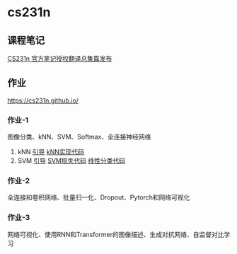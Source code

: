 # cs231n
## 课程笔记
[CS231n 官方笔记授权翻译总集篇发布](https://github.com/whyscience/CS231n-Note-Translation_CN/tree/master)
## 作业
https://cs231n.github.io/
### 作业-1
图像分类、kNN、SVM、Softmax、全连接神经网络
1. kNN  [引导](https://github.com/ruip0729/cs231n/blob/main/assignment1/knn.ipynb) [kNN实现代码](https://github.com/ruip0729/cs231n/blob/main/assignment1/cs231n/classifiers/k_nearest_neighbor.py)
2. SVM  [引导](https://github.com/ruip0729/cs231n/blob/main/assignment1/svm.ipynb) [SVM损失代码](https://github.com/ruip0729/cs231n/blob/main/assignment1/cs231n/classifiers/linear_svm.py) [线性分类代码](https://github.com/ruip0729/cs231n/blob/main/assignment1/cs231n/classifiers/linear_classifier.py)
### 作业-2
全连接和卷积网络、批量归一化、Dropout、Pytorch和网络可视化
### 作业-3
网络可视化、使用RNN和Transformer的图像描述、生成对抗网络、自监督对比学习
